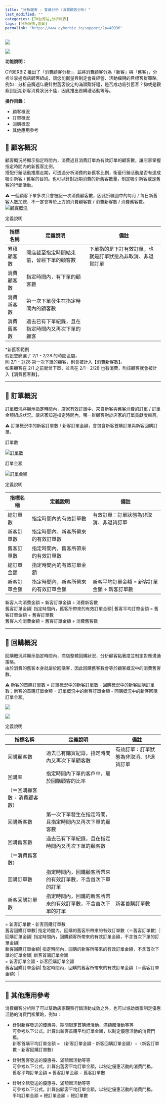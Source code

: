 ```yaml
---
title: "分析報表 : 會員分析（消費顧客分析）"
last_modified: ""
categories: [TW台灣站,分析報表]
tags: [分析報表,會員]
permalink: "https://www.cyberbiz.io/support/?p=40936"
---
```


![](https://www.cyberbiz.io/support/wp-content/uploads/適用站別.png)

[![](https://www.cyberbiz.io/support/wp-content/uploads/台灣站.png)](https://www.cyberbiz.io/support/?page_id=2490)

**功能說明：**  

CYBERBIZ 推出了「消費顧客分析」，並將消費顧客分為「新客」與「舊客」，分析並掌握商店顧客組成，讓您能衡量與制定會員經營、活動檔期的目標客群策略。  
例如：分析品牌週年慶針對舊客設定的滿額贈好禮，是否成功吸引舊客？抑或是觀察到近期新客消費狀況不佳，因此推出首購禮活動等等。



**操作目錄：**

* 顧客概況
* 訂單概況
* 回購概況
* 其他應用參考

## 📌 顧客概況



顧客概況將顯示指定時間內，消費過且消費訂單為有效訂單的顧客數，讓店家掌握指定時間內的新舊客比例。  
搭配行銷活動推廣走期，可透過分析消費的新舊客比例，衡量行銷活動是否有達成吸引新客 /
舊客的目的。也可以針對近期消費的新舊客數量，制定吸引新客或是舊客的行銷活動。


⚠️ 一個顧客下單多次只會被記一次消費顧客數，因此折線圖中的每月 / 每日新舊客人數加總，不一定會等於上方的消費顧客數 / 消費新客數 / 消費舊客數。  
[![顧客概況](https://www.cyberbiz.io/support/wp-content/uploads/分析報表-會員分析（消費顧客分析）01.png)](https://www.cyberbiz.io/support/wp-content/uploads/分析報表-會員分析（消費顧客分析）01.png)

定義說明

指標名稱| 定義說明| 備註  
---|---|---  
累積顧客數| 開店截至指定時間結束前，曾經下單的顧客數| 下單指的是下訂有效訂單，也就是訂單狀態為非取消、非退貨訂單  
消費顧客數| 指定時間內，有下單的顧客數|  
消費新客數| 第一次下單發生在指定時間內的顧客數|  
消費舊客數| 過去已有下單紀錄，且在指定時間內又再次下單的顧客|  
*新舊客範例  
假設您篩選了 2/1 - 2/28 的時間區間，  
則 2/1 - 2/28 第一次下單的顧客，則會被計入【消費新客數】。  
如果顧客在 2/1 之前就曾下單，並且在 2/1 - 2/28 也有消費，則該顧客就會被計入【消費舊客數】。

* * *



## 📌 訂單概況



訂單概況將顯示指定時間內，店家有效訂單中，來自新客與舊客消費的訂單 / 訂單金額組成狀況。讓店家知道指定時間內，哪一群顧客對於店家的訂單貢獻度較高。


⚠️ 訂單概況中的新客訂單數 / 新客訂單金額，會包含新客首購訂單與新客回購訂單。  


訂單數

[![訂單數](https://www.cyberbiz.io/support/wp-content/uploads/分析報表-會員分析（消費顧客分析）02.png)](https://www.cyberbiz.io/support/wp-content/uploads/分析報表-會員分析（消費顧客分析）02.png)

訂單金額

[![訂單金額](https://www.cyberbiz.io/support/wp-content/uploads/分析報表-會員分析（消費顧客分析）03.png)](https://www.cyberbiz.io/support/wp-content/uploads/分析報表-會員分析（消費顧客分析）03.png)

定義說明

指標名稱| 定義說明| 備註  
---|---|---  
總訂單數| 指定時間內的有效訂單數| 有效訂單：訂單狀態為非取消、非退貨訂單  
新客訂單數| 指定時間內，新客所帶來的有效訂單數|  
舊客訂單數| 指定時間內，舊客所帶來的有效訂單數|  
總訂單金額| 指定時間內的有效訂單金額|  
新客訂單金額| 指定時間內，新客所帶來的有效訂單金額| 新客平均訂單金額 = 新客訂單金額 ÷ 新客訂單數  
新客人均消費金額 = 新客訂單金額 ÷ 消費新客數  
舊客訂單金額| 指定時間內，舊客所帶來的有效訂單金額| 舊客平均訂單金額 = 舊客訂單金額 ÷ 舊客訂單數  
舊客人均消費金額 = 舊客訂單金額 ÷ 消費舊客數  

* * *



## 📌 回購概況



回購概況將顯示指定時間內，商店整體回購狀況，分析顧客黏著度並制定對應溝通策略。  
由於消費的舊客本身就屬於回購客，因此回購舊客數會等於顧客概況中的消費舊客數。


⚠️ 新客的首購訂單數 = 訂單概況中的新客訂單數 - 回購概況中的新客回購訂單數；新客的首購訂單金額 = 訂單概況中的新客訂單金額 -
回購概況中的新客回購訂單金額。  


[![](https://www.cyberbiz.io/support/wp-content/uploads/分析報表-會員分析（消費顧客分析）04.png)](https://www.cyberbiz.io/support/wp-content/uploads/分析報表-會員分析（消費顧客分析）04.png)

[![](https://www.cyberbiz.io/support/wp-content/uploads/分析報表-會員分析（消費顧客分析）05.png)](https://www.cyberbiz.io/support/wp-content/uploads/分析報表-會員分析（消費顧客分析）05.png)

定義說明

指標名稱| 定義說明| 備註  
---|---|---  
回購顧客數| 過去已有購買紀錄，指定時間內又再次下單顧客數| 有效訂單：訂單狀態為非取消、非退貨訂單  
回購率| 指定時間內下單的客戶中，屬於回購顧客的比率  
（＝回購顧客數 ÷ 消費顧客數）|  
回購新客數| 第一次下單發生在指定時間，且指定時間內又再次下單的顧客數|  
回購舊客數| 過去已有下單紀錄，且在指定時間內又再次下單的顧客數  
（＝消費舊客數）|  
回購訂單數| 指定時間內，回購顧客所帶來的有效訂單數，不含首次下單的訂單|  
新客回購訂單數| 指定時間內，回購的新客所帶來的有效訂單數，不含首次下單的訂單| 新客首購訂單數  
= 新客訂單數 - 新客回購訂單數  
舊客回購訂單數| 指定時間內，回購的舊客所帶來的有效訂單數（＝舊客訂單數）|  
回購訂單金額| 指定時間內，回購顧客所帶來的有效訂單金額，不含首次下單的訂單金額|  
新客回購訂單金額| 指定時間內，回購的新客所帶來的有效訂單金額，不含首次下單的訂單金額| 新客首購訂單金額  
= 新客訂單金額 - 新客回購訂單金額  
舊客回購訂單金額| 指定時間內，回購的舊客所帶來的有效訂單金額（＝舊客訂單金額）|  

* * *



## 📌 其他應用參考


消費顧客分析除了可以幫助店家觀察行銷活動成效之外，也可以協助商家制定優惠活動的消費門檻策略，例如：  


* 針對新客發送的優惠券、期間限定首購禮活動、滿額贈活動等等  
可參考以下公式，計算出新客首購平均訂單金額，以制定優惠活動的消費門檻。  
新客首購平均訂單金額 = （新客訂單金額 - 新客回購訂單金額）÷（新客訂單數 - 新客回購訂單數）



* 針對舊客發送的優惠券、滿額贈活動等等  
可參考以下公式，計算出舊客平均訂單金額，以制定優惠活動的消費門檻。  
舊客平均訂單金額 = 舊客訂單金額 ÷ 舊客訂單數



* 針對全館發送的優惠券、滿額贈活動等等  
可參考以下公式，計算出顧客平均訂單金額，以制定優惠活動的消費門檻。  
平均訂單金額 = 總訂單金額 ÷ 總訂單數

